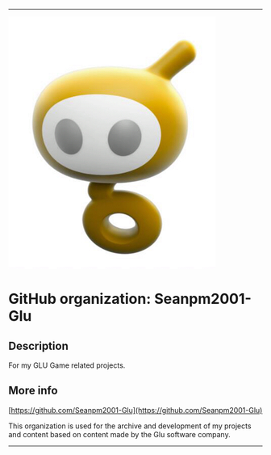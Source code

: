   
***

![GLU.jpeg failed to load. The file may be missing or corrupt. Check the file path for errors first.](/AdditionalInfo/1/Seanpm2001-Glu/GLU.jpeg)

# GitHub organization: Seanpm2001-Glu

## Description

For my GLU Game related projects.

## More info

[https://github.com/Seanpm2001-Glu](https://github.com/Seanpm2001-Glu)

This organization is used for the archive and development of my projects and content based on content made by the Glu software company.

***
